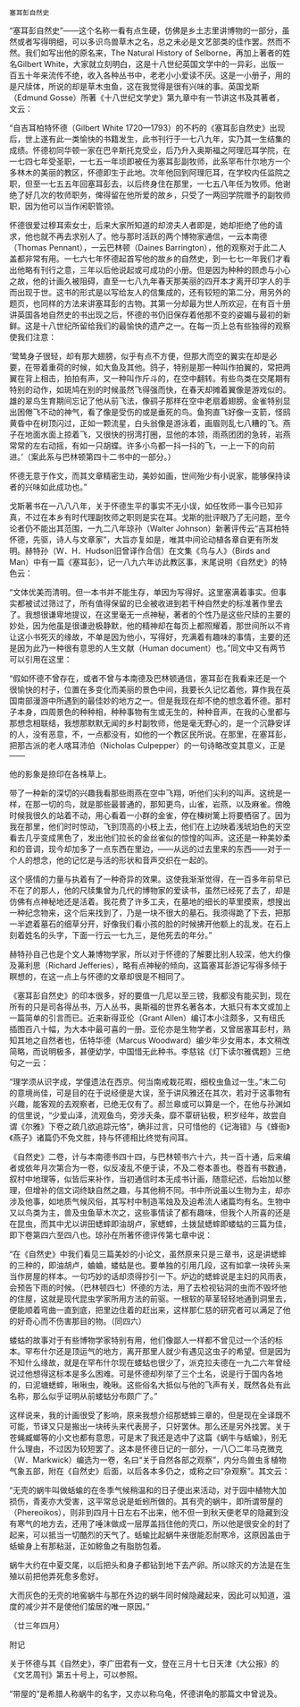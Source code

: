     塞耳彭自然史 

   “塞耳彭自然史”——这个名称一看有点生硬，仿佛是乡土志里讲博物的一部分，虽然或者写得明细，可以多识鸟兽草木之名，总之未必是文艺部类的佳作罢。然而不然。我们如写出他的原名来，The Natural History of Selborne，再加上著者的姓名Gilbert White，大家就立刻明白，这是十八世纪英国文学中的一异彩，出版一百五十年来流传不绝，收入各种丛书中，老老小小爱读不厌。这是一小册子，用的是尺牍体，所说的却是草木虫鱼，这在我觉得是很有兴味的事。英国戈斯（Edmund Gosse）所著《十八世纪文学史》第九章中有一节讲这书及其著者，文云：

   “自吉耳柏特怀德（Gilbert White 1720—1793）的不朽的《塞耳彭自然史》出现后，世上遂有此一类愉快的书籍发生，此书刊行于一七八九年，实乃其一生结集的成绩。怀德初同华顿一家在巴辛斯托克受业，后乃升入奥斯福之阿理厄耳学院，在一七四七年受圣职，一七五一年顷即被任为塞耳彭副牧师，此系罕布什尔地方一个多林木的美丽的教区，怀德即生于此地。次年他回到阿理厄耳，在学校内任监院之职，但至一七五五年回塞耳彭去，以后终身住在那里，一七五八年任为牧师。他谢绝了好几次的牧师职务，俾得留在他所爱的故乡，只受了一两回学院赠予的副牧师职，因为他可以当作闲职管领。

   怀德很爱过穆耳索女士，后来大家所知道的却滂夫人者即是，她却拒绝了他的请求，他也就不再去求别人了。他与那时活跃的两个博物家通信，一云本南德（Thomas Pennant），一云巴林顿（Daines Barrington），他的观察对于此二人盖都非常有用。一七六七年怀德起首写他的故乡的自然史，到一七七一年我们才看出他略有刊行之意，三年以后他说起或可成功的小册。但是因为种种的顾虑与小心之故，他的计画久被阻碍，直至一七八九年春天那美丽的四开本才离开印字人的手而出现于世。这书的形式是以写给友人的信集成的，还有较短的第二分，用另外的题页，也同样的方法来讲塞耳彭的古物。其第一分却最为世人所欢迎，在有百十册讲英国各地自然史的书出现之后，怀德的书仍旧保存着他那不变的姿媚与最初的新鲜。这是十八世纪所留给我们的最愉快的遗产之一。在每一页上总有些独得的观察使我们注意：

   ‘鹭鸶身子很轻，却有那大翅膀，似乎有点不方便，但那大而空的翼实在却是必要，在带着重荷的时候，如大鱼及其他。鸽子，特别是那一种叫作拍翼的，常把两翼在背上相击，拍拍有声，又一种叫作斤斗的，在空中翻转。有些鸟类在交尾期有特别的动作，如斑鸠在别的时候虽然飞得强而快，在春天却摊着翼像是游戏似的。雄的翠鸟生育期间忘记了他从前飞法，像鹞子那样在空中老扇着翅膀。金雀特别显出困倦飞不动的神气，看了像是受伤的或是垂死的鸟。鱼狗直飞好像一支箭，怪鸱黄昏中在树顶闪过，正如一颗流星，白头翁像是游泳着，画眉则乱七八糟的飞。燕子在地面水面上掠着飞，又很快的拐湾打圈，显他的本领，雨燕团团的急转，岩燕常常的左右动摇，有如一只胡蝶。许多小鸟都一抖一抖的飞，一上一下的向前进。’（案此系与巴林顿第四十二书中的一部分。）

   怀德无意于作文，而其文章精密生动，美妙如画，世间殆少有小说家，能够保持读者的兴味如此成功也。”

   戈斯著书在一八八八年，关于怀德生平的事实不无小误，如任牧师一事今已知非真，不过在本乡有时代理副牧师之职则是实在耳。戈斯的批评眼乃了无问题，至今论者仍不能出其范围，一九二八年琼孙（Walter Johnson）新著评传云“吉耳柏特怀德，先驱，诗人与文章家”，大旨亦复如是，唯其中间论动植各章自更有所发明。赫特孙（W．H．Hudson旧曾译作合信）在文集《鸟与人》（Birds and Man）中有一篇《塞耳彭》，记一八九六年访此教区事，末尾说明《自然史》的特色云：

   “文体优美而清明。但一本书并不能生存，单因为写得好。这里塞满着事实。但事实都被试过筛过了，所有值得保留的已全被收进到若干种自然史的标准著作里去了。我想很谦卑地提议，在这里毫无一点神秘，著者的个性乃是这些尺牍的主要的妙处，因为他虽是很谦逊极静默，他的精神却在每页上都照耀着，那世间所以不肯让这小书死灭的缘故，不单是因为他小，写得好，充满着有趣味的事情，主要的还是因为此乃一种很有意思的人生文献（Human document）也。”同文中又有两节可以引用在这里：

   “假如怀德不曾存在，或者不曾与本南德及巴林顿通信，塞耳彭在我看来还是一个很愉快的村子，位置在多变化而美丽的景色中间，我要长久记忆着他，算作我在英国南部漫游中所遇到的最佳妙的地方之一。但是我现在却不绝的想念着怀德。那村子本身，四周景色的种种相，种种事物有生或无生的，种种音声，在我的心里都与那想念相联结，我想那默默无闻的乡村副牧师，他是毫无野心的，是一个沉静安详的人，没有恶意，不，一点都没有，如他的一个教区民所说。在那里，在塞耳彭，把那古派的老人喀耳沛伯（Nicholas Culpepper）的一句诗略改变其意义，正是——

   他的影象是捺印在各株草上。

   带了一种新的深切的兴趣我看那些雨燕在空中飞翔，听他们尖利的叫声。这统是一样，在那一切的鸟，就是那些最普通的，那知更鸟，山雀，岩燕，以及麻雀。傍晚时候我很久的站着不动，用心看着一小群的金雀，停在榛树篱上将要栖宿了。因为我在那里，他们时时惊动，飞到顶高的小枝上去，他们在上边映着浅琥珀色的天空看去几乎变成黑色了，发出他们拉长的金丝雀似的惊惶的叫声。这还是一种美妙柔和的音调，现今却加多了一点东西在里边，——从远的过去里来的东西——对于一个人的想念，他的记忆是与活的形状和音声交织在一起的。

   这个感情的力量与执着有了一种奇异的效果。这使我渐渐觉得，在一百多年前早已不在了的那人，他的尺牍集曾为几代的博物家的爱读书，虽然已经死了去了，却是仿佛有点神秘地还是活着。我花费了许多工夫，在墓地的细长的草里摸索，想搜出一种纪念物来，这个后来找到了，乃是一块不很大的墓石。我须得跪了下去，把那一半遮着墓石的细草分开，好像我们看小孩的脸的时候拂开他额上的乱发。在石上刻着姓名的头字，下面一行云一七九三，是他死去的年分。”

   赫特孙自己也是个文人兼博物学家，所以对于怀德的了解要比别人较深，他大约像及茀利思（Richard Jefferies），略有点神秘的倾向，这篇塞耳彭游记写得多倾于瞑想的，在这一点上与怀德的文章却很是不相同了。

   《塞耳彭自然史》的印本很多，好的要值一几尼以至三镑，我都没有能买到，现在所有的只是司各得丛书，万人丛书，奥斯福的世界名著各本，大抵只有本文或加上一篇简单的引言而已。近来新得亚伦（Grant Allen）编订本小注颇多，又有纽氏插图百八十幅，为大本中最可喜的一册。亚伦亦是生物学者，又曾居塞耳彭村，熟知其地之自然者也，伍特华德（Marcus Woodward）编少年少女用本，本文稍改简略，而说明极多，甚便幼学，中国惜无此种书。李慈铭《灯下读尔雅偶题》三绝句之一云：

   “理学须从识字成，学僮遗法在西京。何当南戒栽花暇，细校虫鱼过一生。”末二句的意境尚佳，可是目的在于说经便是大误，至于讲风雅还在其次，若对于这事物有兴趣，能客观的去观察者，已绝无仅有了。郝兰皋或可以算是一个，在他与孙渊如的信里说，“少爱山泽，流观鱼鸟，旁涉夭条，靡不覃研钻极，积岁经年，故尝自谓《尔雅》下卷之疏几欲追踪元恪”，确非过言，只可惜他的《记海错》与《蜂衙》《燕子》诸篇仍不免文胜，持与怀德相比终觉有间耳。

   《自然史》二卷，计与本南德书四十四，与巴林顿书六十六，共一百十通，后来编者或依年月次第合为一卷，似反凌乱不便于读，不及二卷本善也。卷首有书数通，叙村中地理等，似皆后来补作，当初通信时本无成书计画，随意纪述，后始加以整理，但增补的信文词终缺自然之趣，与其他稍不同。书中所说虽以生物为主，却亦涉及他事，如地质气候风俗，其写村中制造苇烛及及迫希流人诸篇均有名。生物中又以鸟类为主，兽及虫鱼草木次之，这些事情读了都有趣味，但我个人所喜的还是在昆虫，而其中尤以讲田蟋蟀即油胡卢，家蟋蟀，土拨鼠蟋蟀即蝼蛄的三篇为佳，即下卷第四六至四八也。琼孙在所著怀德评传第七章中说：

   “在《自然史》中我们看见三篇美妙的小论文，虽然原来只是三章书，这是讲蟋蟀的三种的，即油胡卢，蛐蛐，蝼蛄是也。要单独的引用几段，这有如拿一块砖头来当作房屋的样本。一句巧妙的话却须得抄引一下。炉边的蟋蟀说是主妇的风雨表，会预告下雨的时候。（巴林顿四七）怀德的方法，用了去检视钻洞的虫而不毁坏他的住屋，这就是现代昆虫学家所用方法的前驱。一根软的草茎轻轻地通到洞里去，便能顺着弯曲一直到底，把里边住着的赶出来，这样那仁慈的研究者可以满足了他的好奇心而不伤害那目的物。（同四六）

   蝼蛄的故事对于有些博物学家特别有用，他们像鄙人一样都不曾见过一个活的标本。罕布什尔还是顶运气的地方，离开那里人就少有遇见这虫子的希望。但是因为不知什么缘故，就是在罕布什尔现在蝼蛄也很少了，派克拉夫德在一九二六年曾经说过他想得这标本是多么困难。可是怀德却列举了三个土名，说是行于国内各地的，曰泥塘蟋蟀，啾啾虫，晚啾。这些俗名大抵似与他的飞声有关，既然各处有此名称，那么似乎证明从前蝼蛄分布颇广了。”

   这样说来，我的计画很受了影响，原来我想介绍那蟋蟀三章的，但是现在全译既不可能，节译又只是搬出一块砖头来代表房子，只好罢休。那么还是另外找罢。关于苍蝇臧螂等的小文也都有意思，可是末了我还是选中了这篇《蜗牛与蛞蝓》，别无什么理由，不过因为较短罢了。这本是怀德日记的一部分，一八〇二年马克微克（W．Markwick）编选为一卷，名曰“关于自然各部之观察”，内分鸟兽虫豸植物气象五部，附在《自然史》后面，以后各本多仍之，或称之曰“杂观察”。其文云：

   “无壳的蜗牛叫做蛞蝓的在冬季气候稍温和的日子便出来活动，对于园中植物大加损伤，青麦亦大受害，这平常总说是蚯蚓所做的。其有壳的蜗牛，即所谓带屋的（Phereoikos），则非到四月十日左右不出来，他不但一到秋天便老早的隐藏到没有寒气的地方去，还用了唾沫做成一层厚盖挡住他的壳口，所以他是很安全的封了起来，可以抵当一切酷烈的天气了。蛞蝓比起蜗牛来很能忍耐寒冷，这原因盖由于蛞蝓身上有那粘涎，正如鲸鱼之有脂肪包着。

   蜗牛大约在中夏交尾，以后把头和身子都钻到地下去产卵。所以除灭的方法是在生殖以前把他弄死愈多愈好。

   大而灰色的无壳的地窖蜗牛与那在外边的蜗牛同时候隐藏起来，因此可以知道，温度的减少并不是使他们蛰居的唯一原因。”

   （廿三年四月）

   附记

   关于怀德与其《自然史》，李广田君有一文，登在三月十七日天津《大公报》的《文艺周刊》第五十号上，可以参照。

   “带屋的”是希腊人称蜗牛的名字，又亦以称乌龟，怀德讲龟的那篇文中曾说及。

